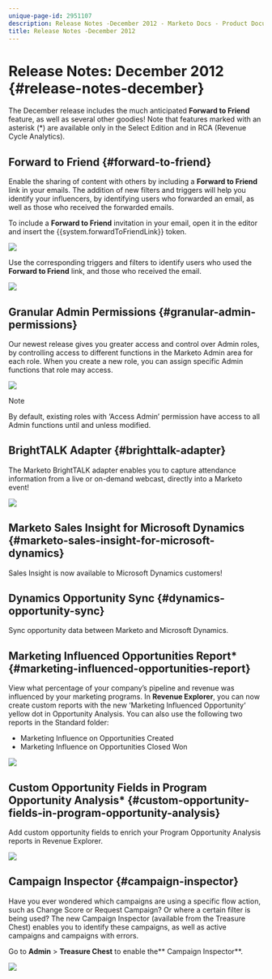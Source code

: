 ```yaml
---
unique-page-id: 2951107
description: Release Notes -December 2012 - Marketo Docs - Product Documentation
title: Release Notes -December 2012
---
```


# Release Notes: December 2012 {#release-notes-december}

The December release includes the much anticipated **Forward to Friend** feature, as well as several other goodies! Note that features marked with an asterisk (&#42;) are available only in the Select Edition and in RCA (Revenue Cycle Analytics).

## Forward to Friend {#forward-to-friend}

Enable the sharing of content with others by including a **Forward to Friend** link in your emails. The addition of new filters and triggers will help you identify your influencers, by identifying users who forwarded an email, as well as those who received the forwarded emails.

To include a **Forward to Friend** invitation in your email, open it in the editor and insert the {{system.forwardToFriendLink}} token.

![](assets/image2014-9-23-10-3a50-3a45.png)

Use the corresponding triggers and filters to identify users who used the **Forward to Friend** link, and those who received the email.

![](assets/image2014-9-23-10-3a50-3a56.png)

## Granular Admin Permissions {#granular-admin-permissions}

Our newest release gives you greater access and control over Admin roles, by controlling access to different functions in the Marketo Admin area for each role. When you create a new role, you can assign specific Admin functions that role may access.

![](assets/image2014-9-23-10-3a51-3a18.png)

>[!NOTE]
>
>By default, existing roles with ‘Access Admin’ permission have access to all Admin functions until and unless modified.

## BrightTALK Adapter {#brighttalk-adapter}

The Marketo BrightTALK adapter enables you to capture attendance information from a live or on-demand webcast, directly into a Marketo event!

![](assets/image2014-9-23-10-3a51-3a31.png)

## Marketo Sales Insight for Microsoft Dynamics {#marketo-sales-insight-for-microsoft-dynamics}

Sales Insight is now available to Microsoft Dynamics customers!

## Dynamics Opportunity Sync {#dynamics-opportunity-sync}

Sync opportunity data between Marketo and Microsoft Dynamics.

## Marketing Influenced Opportunities Report&#42; {#marketing-influenced-opportunities-report}

View what percentage of your company’s pipeline and revenue was influenced by your marketing programs. In **Revenue Explorer**, you can now create custom reports with the new ‘Marketing Influenced Opportunity‘ yellow dot in Opportunity Analysis. You can also use the following two reports in the Standard folder:

* Marketing Influence on Opportunities Created
* Marketing Influence on Opportunities Closed Won

![](assets/image2014-9-23-10-3a52-3a11.png)

## Custom Opportunity Fields in Program Opportunity Analysis&#42; {#custom-opportunity-fields-in-program-opportunity-analysis}

Add custom opportunity fields to enrich your Program Opportunity Analysis reports in Revenue Explorer.

![](assets/image2014-9-23-10-3a52-3a23.png)

## Campaign Inspector {#campaign-inspector}

Have you ever wondered which campaigns are using a specific flow action, such as Change Score or Request Campaign? Or where a certain filter is being used? The new Campaign Inspector (available from the Treasure Chest) enables you to identify these campaigns, as well as active campaigns and campaigns with errors.

Go to **Admin** > **Treasure Chest** to enable the** Campaign Inspector**.

![](assets/image2014-9-23-10-3a52-3a39.png)

